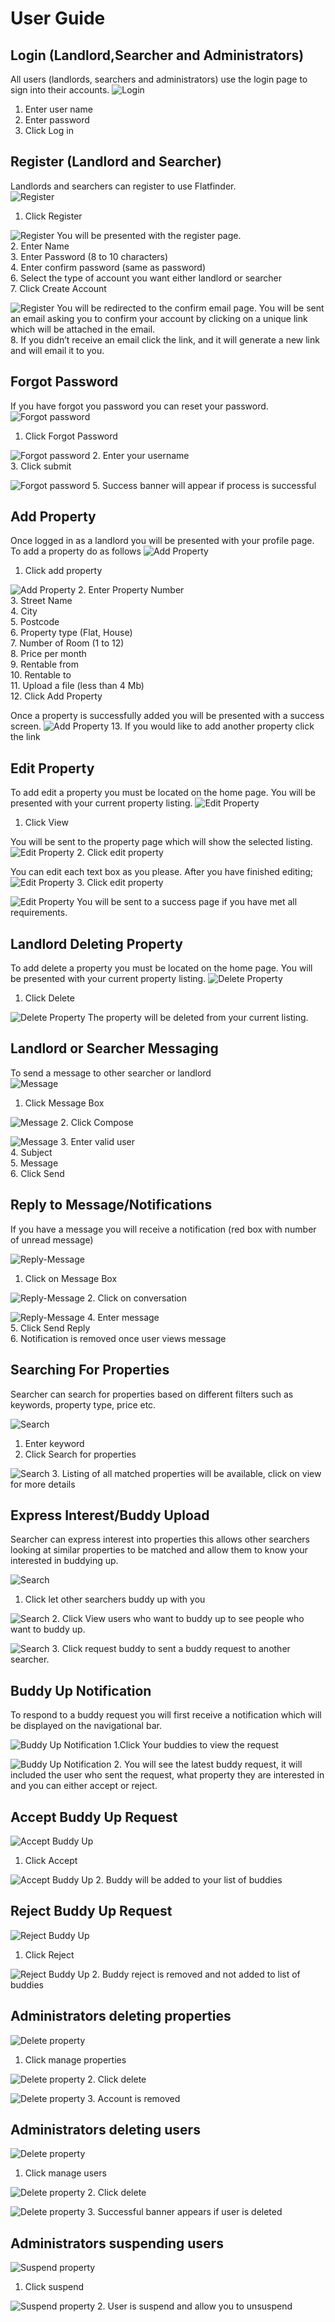 # User Guide

## Login (Landlord,Searcher and Administrators)
All users (landlords, searchers and administrators) use the login page to sign into their accounts.
![Login](UserGuideImages/login.png)
1. Enter user name      
2. Enter password      
3. Click Log in       

## Register (Landlord and Searcher)
Landlords and searchers can register to use Flatfinder.  
![Register](UserGuideImages/Register1.png)
1. Click Register  

![Register](UserGuideImages/Register2.png) 
You will be presented with the register page.   
2. Enter Name     
3. Enter Password (8 to 10 characters)     
4. Enter confirm password (same as password)     
6. Select the type of account you want either landlord or searcher     
7. Click Create Account     

![Register](UserGuideImages/Register2.png) 
You will be redirected to the confirm email page. You will be sent an email asking you to confirm your account by clicking on a unique link which will be attached in the email.  
8. If you didn’t receive an email click the link, and it will generate a new link and will email it to you.   

## Forgot Password
If you have forgot you password you can reset your password. 
![Forgot password](UserGuideImages/ForgotPassword1.png)
1. Click Forgot Password 

![Forgot password](UserGuideImages/ForgotPassword1.png)
2. Enter your username     
3. Click submit    

![Forgot password](UserGuideImages/ForgotPassword3.png)
5. Success banner will appear if process is successful  

## Add Property
Once logged in as a landlord you will be presented with your profile page. To add a property do as follows 
![Add Property](UserGuideImages/AddProperties1.png)
1. Click add property   

![Add Property](UserGuideImages/AddProperties2.png)
2. Enter Property Number   
3. Street Name   
4. City   
5. Postcode   
6. Property type (Flat, House)   
7. Number of Room (1 to 12)   
8. Price per month   
9. Rentable from    
10. Rentable to    
11. Upload a file (less than 4 Mb)   
12. Click Add Property    

Once a property is successfully added you will be presented with a success screen. 
![Add Property](UserGuideImages/AddProperties3.png)
13. If you would like to add another property click the link 

## Edit Property
To add edit a property you must be located on the home page. You will be presented with your current property listing. 
![Edit Property](UserGuideImages/EditProperty1.png)
1. Click View 

You will be sent to the property page which will show the selected listing.  
![Edit Property](UserGuideImages/EditProperty2.png)
2. Click edit property  

You can edit each text box as you please. After you have finished editing; 
![Edit Property](UserGuideImages/EditProperty3.png)
3. Click edit property  

![Edit Property](UserGuideImages/EditProperty4.png)
You will be sent to a success page if you have met all requirements.  

## Landlord Deleting Property
To add delete a property you must be located on the home page. You will be presented with your current property listing. 
![Delete Property](UserGuideImages/DeleteProperty1.png)
1. Click Delete 

![Delete Property](UserGuideImages/DeleteProperty2.png)
The property will be deleted from your current listing. 

## Landlord or Searcher Messaging

To send a message to other searcher or landlord  
![Message](UserGuideImages/SendMessage1.png)
1. Click Message Box 

![Message](UserGuideImages/SendMessage2.png)
2. Click Compose  

![Message](UserGuideImages/SendMessage1.png)
3. Enter valid user    
4. Subject      
5. Message    
6. Click Send    

## Reply to Message/Notifications
If you have a message you will receive a notification (red box with number of unread message)  

![Reply-Message](UserGuideImages/ReplyToMessage1.png)
1. Click on Message Box 

![Reply-Message](UserGuideImages/ReplyToMessage2.png)
2. Click on conversation 

![Reply-Message](UserGuideImages/ReplyToMessage3.png)
4. Enter message  
5. Click Send Reply  
6. Notification is removed once user views message  

## Searching For Properties
Searcher can search for properties based on different filters such as keywords, property type, price etc. 

![Search](UserGuideImages/SearchProperty1.png)
1. Enter keyword   
2. Click Search for properties  

![Search](UserGuideImages/SearchProperty2.png)
3. Listing of all matched properties will be available, click on view for more details   

## Express Interest/Buddy Upload
Searcher can express interest into properties this allows other searchers looking at similar properties to be matched and allow them to know your interested in buddying up.  

![Search](UserGuideImages/BuddyUp1.png)
1. Click let other searchers buddy up with you  

![Search](UserGuideImages/BuddyUp2.png)
2. Click View users who want to buddy up to see people who want to buddy up.  

![Search](UserGuideImages/BuddyUp3.png)
3. Click request buddy to sent a buddy request to another searcher.  

## Buddy Up Notification 
To respond to a buddy request you will first receive a notification which will be displayed on the navigational bar.  

![Buddy Up Notification](UserGuideImages/RespondToBuddyUp1.png)
1.Click Your buddies to view the request 

![Buddy Up Notification](UserGuideImages/RespondToBuddyUp2.png)
2. You will see the latest buddy request, it will included the user who sent the request, what property they are interested in and you can either accept or reject.  

## Accept Buddy Up Request
![Accept Buddy Up](UserGuideImages/BuddyUpAccept1.png)
1. Click Accept  

![Accept Buddy Up](UserGuideImages/BuddyUpAccept2.png)
2. Buddy will be added to your list of buddies 

## Reject Buddy Up Request
![Reject Buddy Up](UserGuideImages/BuddyUpReject1.png)
1. Click Reject 

![Reject Buddy Up](UserGuideImages/BuddyUpReject2.png)
2. Buddy reject is removed and not added to list of buddies 

## Administrators deleting properties
 
![Delete property](UserGuideImages/AdminRemoveProperty1.png)
1. Click manage properties 

![Delete property](UserGuideImages/AdminRemoveProperty2.png)
2. Click delete  

![Delete property](UserGuideImages/AdminRemoveProperty3.png)
3. Account is removed  

## Administrators deleting users
![Delete property](UserGuideImages/DeleteUser1.png)
1. Click manage users  

![Delete property](UserGuideImages/DeleteUser2.png)
2. Click delete  

![Delete property](UserGuideImages/DeleteUser3.png)
3. Successful banner appears if user is deleted 

## Administrators suspending users

![Suspend property](UserGuideImages/SuspendUser1.png)
1. Click suspend  

![Suspend property](UserGuideImages/SuspendUser2.png)
2. User is suspend and allow you to unsuspend  







































 




















 






















